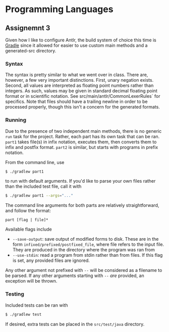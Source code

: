 # Programming Languages
## Assignemnt 3

Given how I like to configure Antlr, the build system of choice this time is [Gradle](https://gradle.org/) since it
allowed for easier to use custom main methods and a generated-src directory.

### Syntax

The syntax is pretty similar to what we went over in class. There are, however, a few very important distinctions.
First, unary negation exists. Second, all values are interpreted as floating point numbers rather than integers. As
such, values may be given in standard decimal floating point format or in scientific notation. See 
src/main/antlr/CommonLexerRules` for specifics. Note that files should have a trailing newline in order to be processed
properly, though this isn't a concern for the generated formats.

### Running

Due to the presence of two independent main methods, there is no generic `run` task for the project. Rather, each part 
has its own task that can be ran. `part1` takes file(s) in infix notation, executes them, then converts them to infix 
and postfix format. `part2` is similar, but starts with programs in prefix notation.

From the command line, use

```bash
$ ./gradlew part1
```

to run with default arguments. If you'd like to parse your own files rather than the included test file, call it with

```bash
$ ./gradlew part1 --args="..."
```

The command line arguments for both parts are relatively straightforward, and follow the format:

```
part [flag | file]*
```

Available flags include
* `--save-output`: save output of modified forms to disk. These are in the form `infixed/prefixed/postfixed_file`, where
file refers to the input file. They are produced in the directory where the program was ran from
* `--use-stdin`: read a program from stdin rather than from files. If this flag is set, any provided files are ignored.

Any other argument not prefixed with `--` will be considered as a filename to be parsed. If any other arguments starting
with `--` *are* provided, an exception will be thrown. 

### Testing

Included tests can be ran with

```bash
$ ./gradlew test
```

If desired, extra tests can be placed in the `src/test/java` directory.
